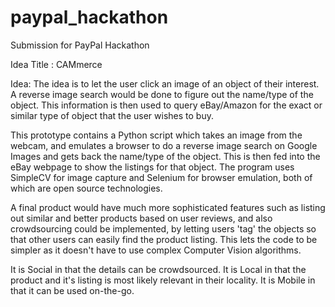 paypal_hackathon
================

Submission for PayPal Hackathon

Idea Title : CAMmerce

Idea:
 The idea is to let the user click an image of an object of their interest. A reverse image search would be done to 
 figure out the name/type of the object. This information is then used to query eBay/Amazon for the exact or similar
 type of object that the user wishes to buy.
 
 This prototype contains a Python script which takes an image from the webcam, and emulates a browser to do a reverse 
 image search on Google Images and gets back the name/type of the object. This is then fed into the eBay webpage to 
 show the listings for that object. The program uses SimpleCV for image capture and Selenium for browser emulation,
 both of which are open source technologies.
 
 A final product would have much more sophisticated features such as listing out similar and better products based on
 user reviews, and also crowdsourcing could be implemented, by letting users 'tag' the objects so that other users can
 easily find the product listing. This lets the code to be simpler as it doesn't have to use complex Computer Vision
 algorithms.
 
 It is Social in that the details can be crowdsourced.
 It is Local in that the product and it's listing is most likely relevant in their locality.
 It is Mobile in that it can be used on-the-go.
 
 
 
 
